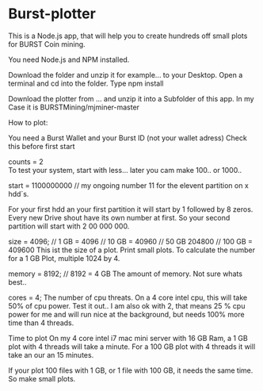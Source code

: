 # Burst-plotter

This is a Node.js app, that will help you to create hundreds off small plots for BURST Coin mining.


You need Node.js and NPM installed.


Download the folder and unzip it for example... to your Desktop.
Open a terminal and cd into the folder.
Type npm install

Download the plotter from ... and unzip it into a Subfolder of this app.
In my Case it is BURSTMining/mjminer-master


How to plot:

You need a Burst Wallet and your Burst ID (not your wallet adress)
Check this before first start

counts = 2   
To test your system, start with less... later you cam make 100.. or 1000..

start = 1100000000 // my ongoing number 11 for the elevent partition on x hdd´s.

For your first hdd an your first partition it will start by 1 followed by 8 zeros.
Every new Drive shout have its own number at first. So your second partition will start with 2 00 000 000.


size = 4096;          // 1 GB = 4096 // 10 GB = 40960 // 50 GB 204800 // 100 GB = 409600
This ist the size of a plot. Print small plots.
To calculate the number for a 1 GB Plot, multiple 1024 by 4.

memory = 8192;        // 8192 = 4 GB
The amount of memory. Not sure whats best..

cores = 4;
The number of cpu threats. On a 4 core intel cpu, this will take 50% of cpu power.
Test it out.. I am also ok with 2, that means 25 % cpu power for me and will run nice at the background, but needs 100% more time than 4 threads.


Time to plot
On my 4 core intel i7 mac mini server with 16 GB Ram, a 1 GB plot with 4 threads will take a minute.
For a 100 GB plot with 4 threads it will take an our an 15 minutes.

If your plot 100 files with 1 GB, or 1 file with 100 GB, it needs the same time.
So make small plots.
